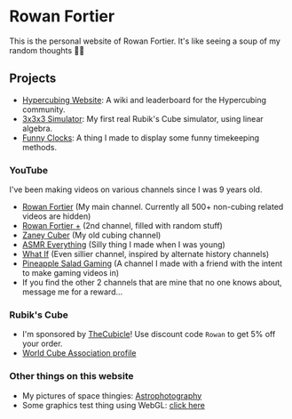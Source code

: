# Rowan Fortier

This is the personal website of Rowan Fortier. It's like seeing a soup of my random thoughts 🦞✨

## Projects
- [Hypercubing Website](https://hypercubing.xyz): A wiki and leaderboard for the Hypercubing community.
- [3x3x3 Simulator](https://github.com/blobinaticuber/3x3x3-simulator): My first real Rubik's Cube simulator, using linear algebra.
- [Funny Clocks](/funnyclocks.html): A thing I made to display some funny timekeeping methods.


### YouTube
I've been making videos on various channels since I was 9 years old.

- [Rowan Fortier](https://www.youtube.com/channel/UCVi5_vhosSdK8PEGE_4A2fg) (My main channel. Currently all 500+ non-cubing related videos are hidden)
- [Rowan Fortier +](https://www.youtube.com/channel/UCgJt-_7cF3SC53p3_q20Hmg) (2nd channel, filled with random stuff)
- [Zaney Cuber](https://www.youtube.com/@zaneycuber6033) (My old cubing channel)
- [ASMR Everything](https://www.youtube.com/@asmreverything6045) (Silly thing I made when I was young)
- [What If](https://www.youtube.com/@whatif9275) (Even sillier channel, inspired by alternate history channels)
- [Pineapple Salad Gaming](https://www.youtube.com/@pineapplesaladgaming3845) (A channel I made with a friend with the intent to make gaming videos in)
- If you find the other 2 channels that are mine that no one knows about, message me for a reward...

### Rubik's Cube
- I'm sponsored by [TheCubicle](https://www.thecubicle.com/)! Use discount code `Rowan` to get 5% off your order.
- [World Cube Association profile](https://www.worldcubeassociation.org/persons/2016FORT03)

### Other things on this website
- My pictures of space thingies: [Astrophotography](/astrophotography.html)
- Some graphics test thing using WebGL: [click here](/highd.html)